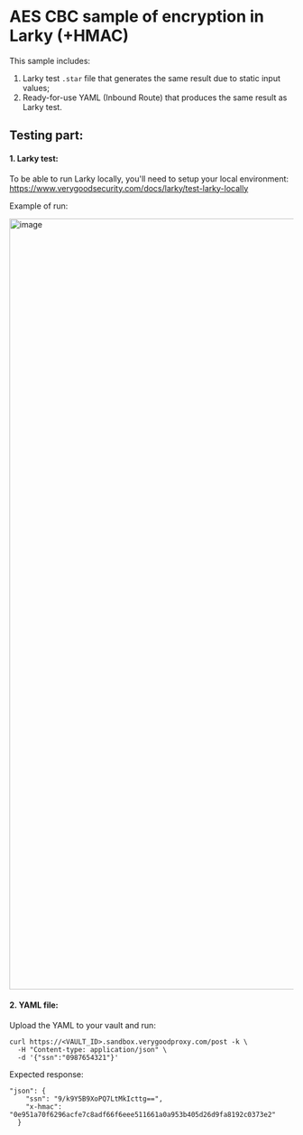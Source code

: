 # AES CBC sample of encryption in Larky (+HMAC)

This sample includes:
1. Larky test `.star` file that generates the same result due to static input values;
2. Ready-for-use YAML (Inbound Route) that produces the same result as Larky test.

## Testing part:

#### 1. Larky test:

To be able to run Larky locally, you'll need to setup your local environment:
https://www.verygoodsecurity.com/docs/larky/test-larky-locally

Example of run:

<img width="1366" alt="image" src="https://user-images.githubusercontent.com/78090218/190894314-c27f865e-ef12-4d29-a248-13a19a17cac9.png">

#### 2. YAML file:

Upload the YAML to your vault and run:
```
curl https://<VAULT_ID>.sandbox.verygoodproxy.com/post -k \
  -H "Content-type: application/json" \
  -d '{"ssn":"0987654321"}'
```

Expected response:
```
"json": {
    "ssn": "9/k9Y5B9XoPQ7LtMkIcttg==",
    "x-hmac": "0e951a70f6296acfe7c8adf66f6eee511661a0a953b405d26d9fa8192c0373e2"
  }
```
